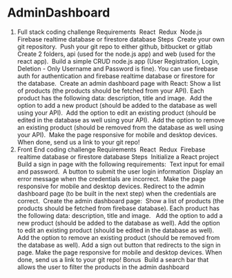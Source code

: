 # AdminDashboard
1. Full stack coding challenge
Requirements
​ React
​ Redux
​ Node.js
​ Firebase realtime database or firestore database
Steps
​ Create your own git repository.
​ Push your git repo to either github, bitbucket or gitlab
​ Create 2 folders, api (used for the node.js app) and web (used for the react app).
​ Build a simple CRUD node.js app (User Registration, Login, Deletion - Only Username
and Password is fine). You can use firebase auth for authentication and firebase realtime
database or firestore for the database.
​ Create an admin dashboard page with React:
​ Show a list of products (the products should be fetched from your API). Each product
has the following data: description, title and image.
​ Add the option to add a new product (should be added to the database as well using
your API).
​ Add the option to edit an existing product (should be edited in the database as well using
your API).
​ Add the option to remove an existing product (should be removed from the database as
well using your API).
​ Make the page responsive for mobile and desktop devices.
​ When done, send us a link to your git repo!
2. Front End coding challenge
Requirements
​ React
​ Redux
​ Firebase realtime database or firestore database
Steps
​ Initialize a React project
​ Build a sign in page with the following requirements:
​ Text input for email and password.
​ A button to submit the user login information
​ Display an error message when the credentials are incorrect.
​ Make the page responsive for mobile and desktop devices.
​ Redirect to the admin dashboard page (to be built in the next step) when the credentials
are correct.
​ Create the admin dashboard page:
​ Show a list of products (the products should be fetched from firebase database). Each
product has the following data: description, title and image.​
​
​
Add the option to add a new product (should be added to the database as well).
Add the option to edit an existing product (should be edited in the database as well).
Add the option to remove an existing product (should be removed from the database as
well).
Add a sign out button that redirects to the sign in page.
Make the page responsive for mobile and desktop devices.
When done, send us a link to your git repo!
​
​
​
Bonus
​ Build a search bar that allows the user to filter the products in the admin dashboard
